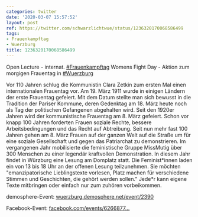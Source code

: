 ```yaml
---
categories: twitter
date: '2020-03-07 15:57:52'
layout: post
ref: https://twitter.com/schwarzlichtwue/status/1236320170068586499
tags:
- Frauenkampftag
- Wuerzburg
title: 1236320170068586499
---
```

Open Lecture - internat. [#Frauenkampftag](/t/frauenkampftag) Womens Fight Day - Aktion zum morgigen Frauentag in [#Wuerzburg](/t/wuerzburg) 



Vor 110 Jahren schlug die Kommunistin Clara Zetkin zum ersten Mal einen internationalen Frauentag vor. Am 19. März 1911 wurde in einigen Ländern der erste Frauentag gefeiert. 
Mit dem Datum stellte man sich bewusst in die Tradition der Pariser Kommune, deren Gedenktag am 18. März heute noch als Tag der politischen Gefangenen abgehalten wird. 
Seit den 1920er Jahren wird der kommunistische Frauentag am 8. März gefeiert. Schon vor knapp 100 Jahren forderten Frauen soziale Rechte, bessere Arbeitsbedingungen und das Recht auf Abtreibung. 
Seit nun mehr fast 100 Jahren gehen am 8. März Frauen auf der ganzen Welt auf die Straße um für eine soziale Gesellschaft und gegen das Patriarchat zu demonstrieren. 
Im vergangenen Jahr mobilisierte die feministische Gruppe MissMutig über 300 Menschen zu einer legendär kraftvollen Demonstration. In diesem Jahr findet in Würzburg eine Lesung am Domplatz statt. 
Die Feminist\*innen laden ein von 13 bis 18 Uhr an der offenen Lesung teilzunehmen. Sie möchten "emanzipatorische Lieblingstexte vorlesen, Platz machen für verschiedene Stimmen und Geschichten, die gehört werden sollen." 
Jede\*r kann eigene Texte mitbringen oder einfach nur zum zuhören vorbeikommen.



demosphere-Event: [wuerzburg.demosphere.net/event/2390](https://wuerzburg.demosphere.net/event/2390)



Facebook-Event: [facebook.com/events/6266877…](https://www.facebook.com/events/626687791423838) 